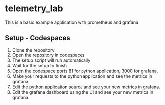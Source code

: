 # telemetry_lab

This is a basic example application with prometheus and grafana

## Setup - Codespaces

1. Clone the repository
2. Open the repository in codespaces
3. The setup script will run automatically
4. Wait for the setup to finish
5. Open the codespace ports 81 for python application, 3000 for grafana.
6. Make your requests to the python application and see the metrics in grafana.
7. Edit the [python application source](./python-telemetry-lab/python-application/src/server.py) and see your new metrics in grafana.
8. Edit the grafana dashboard using the UI and see your new metrics in grafana.


